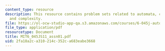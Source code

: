 ```yaml
---
content_type: resource
description: This resource contains problem sets related to automata, computability,
  and complexity.
file: https://ol-ocw-studio-app-qa.s3.amazonaws.com/courses/6-045j-automata-computability-and-complexity-spring-2011/2fa18a2ca310214c352ca683eabe3668_MIT6_045JS11_assn01.pdf
file_type: application/pdf
resourcetype: Document
title: MIT6_045JS11_assn01.pdf
uid: 2fa18a2c-a310-214c-352c-a683eabe3668
---
```

